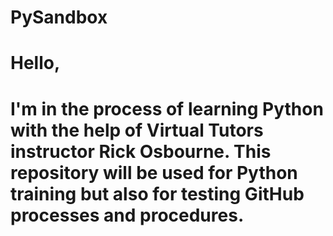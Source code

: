 # PySandbox

# Hello,
# I'm in the process of learning Python with the help of Virtual Tutors instructor Rick Osbourne. This repository will be used for Python training but also for testing GitHub processes and procedures.
